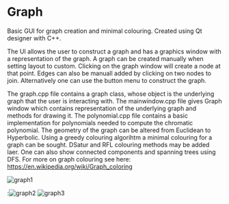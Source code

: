 # Graph
Basic GUI for graph creation and minimal colouring. Created using Qt designer with C++. 

The UI allows the user to construct a graph and has a graphics window with a representation of the graph. A graph can be created manually when setting layout to custom. Clicking on the graph window will create a node at that point. Edges can also be manuall added by clicking on two nodes to join.
Alternatively one can use the button menu to construct the graph.

The graph.cpp file contains a graph class, whose object is the underlying graph that the user is interacting with. The mainwindow.cpp file gives Graph window which contains representation of the underlying graph and methods for drawing it. The polynomial.cpp file contains a basic implementation for polynomials needed to compute the chromatic polynomial.
The geometry of the graph can be altered from Euclidean to Hyperbolic.  Using a greedy colouring algorihtm a minimal colouring for a graph can be sought. DSatur and RFL colouring methods may be added laer. One can also show connected components and spanning trees using DFS.
For more on graph colouring see here:
https://en.wikipedia.org/wiki/Graph_coloring

![graph1](https://user-images.githubusercontent.com/67613774/202884781-76716667-b3c7-4c9b-afde-b35ac6bcf544.png)


:![graph2](https://user-images.githubusercontent.com/67613774/202884789-17145565-a036-4a82-bebd-e3f1a5c5bd08.png)
![graph3](https://user-images.githubusercontent.com/67613774/202884790-66522172-d1c1-46b1-a2ee-9ffc3ed81028.png)






